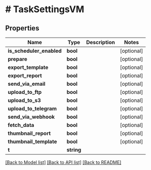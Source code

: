 # # TaskSettingsVM

## Properties

Name | Type | Description | Notes
------------ | ------------- | ------------- | -------------
**is_scheduler_enabled** | **bool** |  | [optional]
**prepare** | **bool** |  | [optional]
**export_template** | **bool** |  | [optional]
**export_report** | **bool** |  | [optional]
**send_via_email** | **bool** |  | [optional]
**upload_to_ftp** | **bool** |  | [optional]
**upload_to_s3** | **bool** |  | [optional]
**upload_to_telegram** | **bool** |  | [optional]
**send_via_webhook** | **bool** |  | [optional]
**fetch_data** | **bool** |  | [optional]
**thumbnail_report** | **bool** |  | [optional]
**thumbnail_template** | **bool** |  | [optional]
**t** | **string** |  |

[[Back to Model list]](../../README.md#models) [[Back to API list]](../../README.md#endpoints) [[Back to README]](../../README.md)
